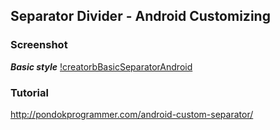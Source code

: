 Separator Divider - Android Customizing
-------------------------------------

### Screenshot

***Basic style***
[!creatorbBasicSeparatorAndroid](https://github.com/id-AIDE/CustomUserInterfaces/blob/master/img/ss/AndroidSeparator_basic.png)

### Tutorial

http://pondokprogrammer.com/android-custom-separator/
